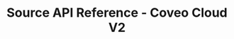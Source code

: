 ---
layout: redoc_page
title: Source API Reference - Coveo Cloud V2
categories: api_docs
swagger: ../../api_docs/Source.yml
permalink: ../../pages/api_explorer/Source
ghPagesSiteName: /cloudv2-docs-site
---